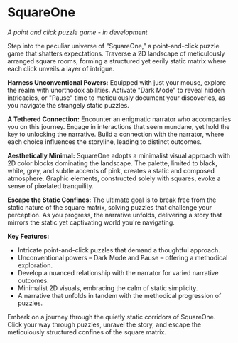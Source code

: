 # SquareOne
*A point and click puzzle game - in development*

Step into the peculiar universe of "SquareOne," a point-and-click puzzle game that shatters expectations. Traverse a 2D landscape of meticulously arranged square rooms, forming a structured yet eerily static matrix where each click unveils a layer of intrigue.

**Harness Unconventional Powers:**
Equipped with just your mouse, explore the realm with unorthodox abilities. Activate "Dark Mode" to reveal hidden intricacies, or "Pause" time to meticulously document your discoveries, as you navigate the strangely static puzzles.

**A Tethered Connection:**
Encounter an enigmatic narrator who accompanies you on this journey. Engage in interactions that seem mundane, yet hold the key to unlocking the narrative. Build a connection with the narrator, where each choice influences the storyline, leading to distinct outcomes.

**Aesthetically Minimal:**
SquareOne adopts a minimalist visual approach with 2D color blocks dominating the landscape. The palette, limited to black, white, grey, and subtle accents of pink, creates a static and composed atmosphere. Graphic elements, constructed solely with squares, evoke a sense of pixelated tranquility.

**Escape the Static Confines:**
The ultimate goal is to break free from the static nature of the square matrix, solving puzzles that challenge your perception. As you progress, the narrative unfolds, delivering a story that mirrors the static yet captivating world you're navigating.

**Key Features:**
- Intricate point-and-click puzzles that demand a thoughtful approach.
- Unconventional powers – Dark Mode and Pause – offering a methodical exploration.
- Develop a nuanced relationship with the narrator for varied narrative outcomes.
- Minimalist 2D visuals, embracing the calm of static simplicity.
- A narrative that unfolds in tandem with the methodical progression of puzzles.

Embark on a journey through the quietly static corridors of SquareOne. Click your way through puzzles, unravel the story, and escape the meticulously structured confines of the square matrix.
